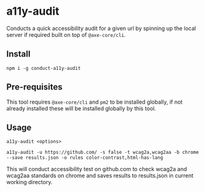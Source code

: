 # a11y-audit
Conducts a quick accessibility audit for a given url by spinning up the local server if required built on top of `@axe-core/cli`.

## Install
```
npm i -g conduct-a11y-audit
```

## Pre-requisites
This tool requires `@axe-core/cli` and `pm2` to be installed globally, if not already installed these will be installed globally by this tool.

## Usage
```
a11y-audit <options>
```

```
a11y-audit -u https://github.com/ -s false -t wcag2a,wcag2aa -b chrome --save results.json -o rules color-contrast,html-has-lang
```

This will conduct accessibility test on github.com to check wcag2a and wcag2aa standards on chrome and saves results to results.json in current working directory.